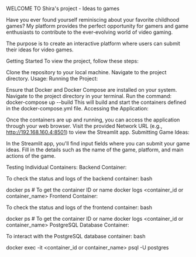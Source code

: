 WELCOME TO Shira's project - Ideas to games

Have you ever found yourself reminiscing about your favorite childhood games?
My platform provides the perfect opportunity for gamers and game enthusiasts to contribute to the ever-evolving world of video gaming.

The purpose is to create an interactive platform where users can submit their ideas for video games.

Getting Started
To view the project, follow these steps:

Clone the repository to your local machine.
Navigate to the project directory.
Usage:
Running the Project:

Ensure that Docker and Docker Compose are installed on your system.
Navigate to the project directory in your terminal.
Run the command: docker-compose up --build
This will build and start the containers defined in the docker-compose.yml file.
Accessing the Application:

Once the containers are up and running, you can access the application through your web browser.
Visit the provided Network URL (e.g., http://192.168.160.4:8501) to view the Streamlit app.
Submitting Game Ideas:

In the Streamlit app, you'll find input fields where you can submit your game ideas.
Fill in the details such as the name of the game, platform, and main actions of the game.


Testing Individual Containers:
Backend Container:

To check the status and logs of the backend container:
bash

docker ps          # To get the container ID or name
docker logs <container_id or container_name>
Frontend Container:

To check the status and logs of the frontend container:
bash

docker ps          # To get the container ID or name
docker logs <container_id or container_name>
PostgreSQL Database Container:

To interact with the PostgreSQL database container:
bash

docker exec -it <container_id or container_name> psql -U postgres

